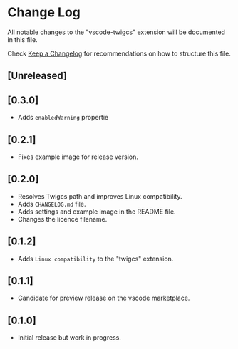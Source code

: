 # Change Log

All notable changes to the "vscode-twigcs" extension will be documented in this file.

Check [Keep a Changelog](http://keepachangelog.com/) for recommendations on how to structure this file.

## [Unreleased]

## [0.3.0]

- Adds `enabledWarning` propertie

## [0.2.1]

- Fixes example image for release version.

## [0.2.0]

- Resolves Twigcs path and improves Linux compatibility.
- Adds `CHANGELOG.md` file.
- Adds settings and example image in the README file.
- Changes the licence filename.

## [0.1.2]

- Adds `Linux compatibility` to the "twigcs" extension.

## [0.1.1]

- Candidate for preview release on the vscode marketplace.

## [0.1.0]

- Initial release but work in progress.
